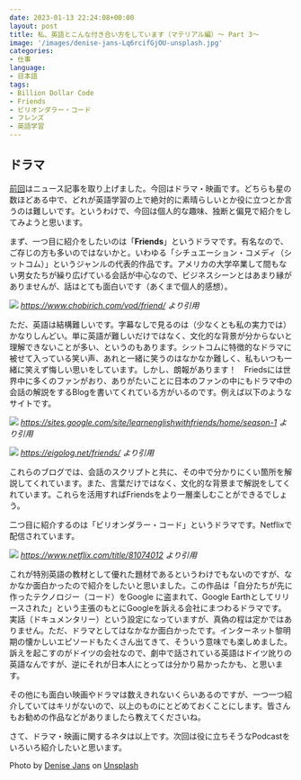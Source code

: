 ```yaml
---
date: 2023-01-13 22:24:08+00:00
layout: post
title: 私、英語とこんな付き合い方をしています（マテリアル編）〜 Part 3〜
image: '/images/denise-jans-Lq6rcifGjOU-unsplash.jpg'
categories:
- 仕事
language:
- 日本語
tags:
- Billion Dollar Code
- Friends
- ビリオンダラー・コード
- フレンズ
- 英語学習
---
```


## ドラマ


[前回](https://blog.shin.do/2023/01/how-i-work-with-english-with-materials-part2/)はニュース記事を取り上げました。今回はドラマ・映画です。どちらも星の数ほどある中で、どれが英語学習の上で絶対的に素晴らしいとか役に立つとか言うのは難しいです。というわけで、今回は個人的な趣味、独断と偏見で紹介をしてみようと思います。

まず、一つ目に紹介をしたいのは「**Friends**」というドラマです。有名なので、ご存じの方も多いのではないかと。いわゆる「シチュエーション・コメディ（シットコム）」というジャンルの代表的作品です。アメリカの大学卒業して間もない男女たちが繰り広げている会話が中心なので、ビジネスシーンとはあまり縁がありませんが、話はとても面白いです（あくまで個人的感想）。

![]({{site.baseurl}}/images/Friends-1024x569.png)
*https://www.chobirich.com/vod/friend/ より引用*

ただ、英語は結構難しいです。字幕なしで見るのは（少なくとも私の実力では）かなりしんどい。単に英語が難しいだけではなく、文化的な背景が分からないと理解できないことが多い、というのもあります。シットコムに特徴的なドラマに被せて入っている笑い声、あれと一緒に笑うのはなかなか難しく、私もいつも一緒に笑えず悔しい思いをしています。しかし、朗報があります！　Friedsには世界中に多くのファンがおり、ありがたいことに日本のファンの中にもドラマ中の会話の解説をするBlogを書いてくれている方がいるのです。例えば以下のようなサイトです。

![]({{site.baseurl}}/images/Friends-Blog-1.png)
*https://sites.google.com/site/learnenglishwithfriends/home/season-1 より引用*

![]({{site.baseurl}}/images/Friends-Blog-2.png)
*https://eigolog.net/friends/ より引用*

これらのブログでは、会話のスクリプトと共に、その中で分かりにくい箇所を解説してくれています。また、言葉だけではなく、文化的な背景まで解説をしてくれています。これらを活用すればFriendsをより一層楽しむことができるでしょう。

二つ目に紹介するのは「ビリオンダラー・コード」というドラマです。Netflixで配信されています。

![]({{site.baseurl}}/images/Billion-Dollar-Code-1024x577.jpg)
*https://www.netflix.com/title/81074012 より引用*

これが特別英語の教材として優れた題材であるというわけでもないのですが、なかなか面白かったので紹介をしたいと思いました。この作品は「自分たちが先に作ったテクノロジー（コード）をGoogle に盗まれて、Google Earthとしてリリースされた」という主張のもとにGoogleを訴える会社にまつわるドラマです。実話（ドキュメンタリー）という設定になっていますが、真偽の程は定かではありません。ただ、ドラマとしてはなかなか面白かったです。インターネット黎明期の懐かしいエピソードもたくさん出てきて、そういう意味でも楽しめました。訴えを起こすのがドイツの会社なので、劇中で話されている英語はドイツ訛りの英語なんですが、逆にそれが日本人にとっては分かり易かったかも、と思います。

その他にも面白い映画やドラマは数えきれないくらいあるのですが、一つ一つ紹介していてはキリがないので、以上のものにとどめておくことにします。皆さんもお勧めの作品などがありましたら教えてくださいね。

さて、ドラマ・映画に関するネタは以上です。次回は役に立ちそうなPodcastをいろいろ紹介したいと思います。

Photo by [Denise Jans](https://unsplash.com/@dmjdenise?utm_source=unsplash&utm_medium=referral&utm_content=creditCopyText) on [Unsplash](https://unsplash.com/s/photos/movie?utm_source=unsplash&utm_medium=referral&utm_content=creditCopyText)
